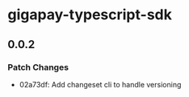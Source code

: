 # gigapay-typescript-sdk

## 0.0.2

### Patch Changes

- 02a73df: Add changeset cli to handle versioning
